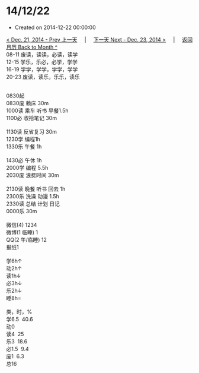 # 14/12/22

- Created on 2014-12-22 00:00:00

[< Dec. 21, 2014 - Prev 上一天](/_archived/lifelogs/2014/12/d21.md) &nbsp; &nbsp; | &nbsp; &nbsp; [下一天 Next - Dec. 23, 2014 >](/_archived/lifelogs/2014/12/d23.md) &nbsp; &nbsp; |  &nbsp; &nbsp; [返回月历 Back to Month ^](/_archived/lifelogs/2014/12/index.md)
<br/>08-11 废读，读读，必读，读学<br/>12-15 学乐，乐必，必学，学学<br/>16-19 学学，学学，学学，学学<br/>20-23 废读，读乐，乐乐，读乐<div><br/></div>0830起<br/>0830废 赖床 30m<br/>1000读 乘车 听书 早餐1.5h<br/>1100必 收拾笔记 30m<div><br/></div>1130读 反省复习 30m<br/>1230学 编程1h<br/>1330乐 午餐 1h<div><br/></div>1430必 午休 1h<br/>2000学 编程 5.5h<br/>2030废 浪费时间 30m<div><br/></div>2130读 晚餐 听书 回去 1h<br/>2300乐 洗澡 动漫 1.5h</div><div>2330读 总结 计划 日记</div><div>0000乐 30m<br/><div><br/></div>微信(4) 1234<br/>微博(1 临睡) 1<br/>QQ(2 午/临睡) 12<br/>报纸1<div><br/></div>学6h↑<br/>动2h↑<br/>读1h↓<br/>必3h↓<br/>乐2h↓<br/>睡8h=<div><br/></div>类，时，%<br/>学6.5  40.6<br/>动0<br/>读4  25<br/>乐3  18.6<br/>必1.5  9.4<br/>废1  6.3<br/>总16</div>
